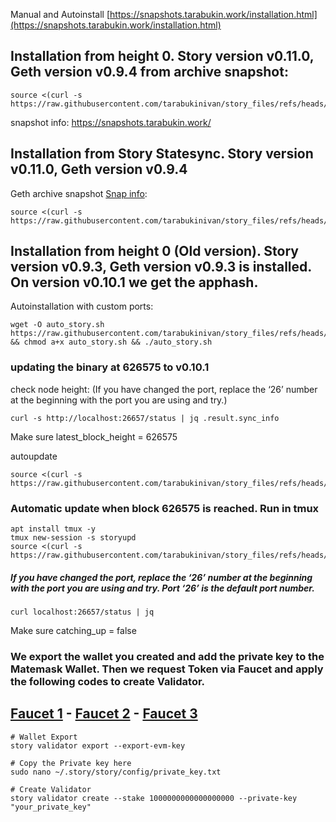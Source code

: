 Manual and Autoinstall [https://snapshots.tarabukin.work/installation.html](https://snapshots.tarabukin.work/installation.html)

## Installation from height 0. Story version v0.11.0, Geth version v0.9.4 from archive snapshot:
```
source <(curl -s https://raw.githubusercontent.com/tarabukinivan/story_files/refs/heads/main/auto_story_statesynced.sh)
```
snapshot info: https://snapshots.tarabukin.work/

## Installation from Story Statesync. Story version v0.11.0, Geth version v0.9.4  
Geth archive snapshot [Snap info](https://snapshots.tarabukin.work/storygeth/snap_info.txt):
```
source <(curl -s https://raw.githubusercontent.com/tarabukinivan/story_files/refs/heads/main/story_statesynf_etharch.sh)
```

## Installation from height 0 (Old version). Story version v0.9.3, Geth version v0.9.3 is installed. On version v0.10.1 we get the apphash.
Autoinstallation with custom ports:
```
wget -O auto_story.sh https://raw.githubusercontent.com/tarabukinivan/story_files/refs/heads/main/auto_story.sh && chmod a+x auto_story.sh && ./auto_story.sh
```

### updating the binary at 626575 to v0.10.1
<p>check node height: (If you have changed the port, replace the ‘26’ number at the beginning with the port you are using and try.)</p>

```
curl -s http://localhost:26657/status | jq .result.sync_info
```
Make sure latest_block_height = 626575

<p>autoupdate</p>

```
source <(curl -s https://raw.githubusercontent.com/tarabukinivan/story_files/refs/heads/main/story_upgrade.sh)
```

### Automatic update when block 626575 is reached. Run in tmux

```
apt install tmux -y
tmux new-session -s storyupd
source <(curl -s https://raw.githubusercontent.com/tarabukinivan/story_files/refs/heads/main/story_autoupgrade)
```
  


##### If you have changed the port, replace the ‘26’ number at the beginning with the port you are using and try. Port ‘26’ is the default port number.
```console
curl localhost:26657/status | jq
```

Make sure catching_up = false

### We export the wallet you created and add the private key to the Matemask Wallet. Then we request Token via Faucet and apply the following codes to create Validator.

## [Faucet 1](https://faucet.story.foundation/) - [Faucet 2](https://thirdweb.com/story-iliad-testnet) - [Faucet 3](https://faucet.quicknode.com/story)

```console
# Wallet Export
story validator export --export-evm-key
```
```console
# Copy the Private key here
sudo nano ~/.story/story/config/private_key.txt
```
```console
# Create Validator
story validator create --stake 1000000000000000000 --private-key "your_private_key"
```
